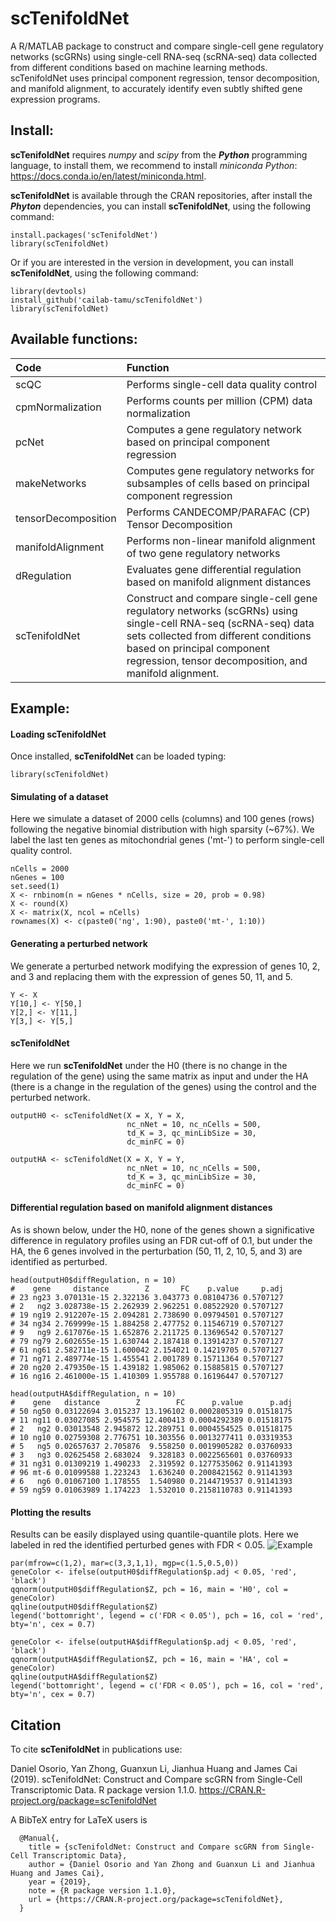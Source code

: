 scTenifoldNet
=============

A R/MATLAB package to construct and compare single-cell gene regulatory networks (scGRNs) using single-cell RNA-seq (scRNA-seq) data collected from different conditions based on machine learning methods. scTenifoldNet uses principal component regression, tensor decomposition, and manifold alignment, to accurately identify even subtly shifted gene expression programs.

Install:
-------
**scTenifoldNet** requires *numpy* and *scipy* from the ***Python*** programming language, to install them, we recommend to install *miniconda Python*: https://docs.conda.io/en/latest/miniconda.html.

**scTenifoldNet** is available through the CRAN repositories, after install the ***Phyton*** dependencies, you can install **scTenifoldNet**, using the following command:
```{R}
install.packages('scTenifoldNet')
library(scTenifoldNet)
```
Or if you are interested in the version in development, you can install **scTenifoldNet**, using the following command:
```{R}
library(devtools)
install_github('cailab-tamu/scTenifoldNet')
library(scTenifoldNet)
```

Available functions:
--------------------

|Code| Function |
|:-|:-|
|scQC|Performs single-cell data quality control|
|cpmNormalization|Performs counts per million (CPM) data normalization|
|pcNet|Computes a gene regulatory network based on principal component regression|
|makeNetworks|Computes gene regulatory networks for subsamples of cells based on principal component regression|
|tensorDecomposition|Performs CANDECOMP/PARAFAC (CP) Tensor Decomposition|
|manifoldAlignment|Performs non-linear manifold alignment of two gene regulatory networks|
|dRegulation|Evaluates gene differential regulation based on manifold alignment distances|
|scTenifoldNet|Construct and compare single-cell gene regulatory networks (scGRNs) using single-cell RNA-seq (scRNA-seq) data sets collected from different conditions based on principal component regression, tensor decomposition, and manifold alignment.|

Example:
--------
#### Loading scTenifoldNet
Once installed, **scTenifoldNet** can be loaded typing:
```{r}
library(scTenifoldNet)
```

#### Simulating of a dataset 
Here we simulate a dataset of 2000 cells (columns) and 100 genes (rows) following the negative binomial distribution with high sparsity (~67%). We label the last ten genes as mitochondrial genes ('mt-') to perform single-cell quality control.
```{r}
nCells = 2000
nGenes = 100
set.seed(1)
X <- rnbinom(n = nGenes * nCells, size = 20, prob = 0.98)
X <- round(X)
X <- matrix(X, ncol = nCells)
rownames(X) <- c(paste0('ng', 1:90), paste0('mt-', 1:10))
```

#### Generating a perturbed network 
We generate a perturbed network modifying the expression of genes 10, 2, and 3 and replacing them with the expression of genes 50, 11, and 5.
```{r}
Y <- X
Y[10,] <- Y[50,]
Y[2,] <- Y[11,]
Y[3,] <- Y[5,]
```
#### scTenifoldNet
Here we run **scTenifoldNet** under the H0 (there is no change in the regulation of the gene) using the same matrix as input and under the HA (there is a change in the regulation of the genes) using the control and the perturbed network.
```{r}
outputH0 <- scTenifoldNet(X = X, Y = X,
                          nc_nNet = 10, nc_nCells = 500,
                          td_K = 3, qc_minLibSize = 30,
                          dc_minFC = 0)

outputHA <- scTenifoldNet(X = X, Y = Y,
                          nc_nNet = 10, nc_nCells = 500,
                          td_K = 3, qc_minLibSize = 30,
                          dc_minFC = 0)
```
#### Differential regulation based on manifold alignment distances
As is shown below, under the H0, none of the genes shown a significative difference in regulatory profiles using an FDR cut-off of 0.1, but under the HA, the 6 genes involved in the perturbation (50, 11, 2, 10, 5, and 3) are identified as perturbed.
```
head(outputH0$diffRegulation, n = 10)
#    gene     distance        Z       FC    p.value     p.adj
# 23 ng23 3.070131e-15 2.322136 3.043773 0.08104736 0.5707127
# 2   ng2 3.028738e-15 2.262939 2.962251 0.08522920 0.5707127
# 19 ng19 2.912207e-15 2.094281 2.738690 0.09794501 0.5707127
# 34 ng34 2.769999e-15 1.884258 2.477752 0.11546719 0.5707127
# 9   ng9 2.617076e-15 1.652876 2.211725 0.13696542 0.5707127
# 79 ng79 2.602655e-15 1.630744 2.187418 0.13914237 0.5707127
# 61 ng61 2.582711e-15 1.600042 2.154021 0.14219705 0.5707127
# 71 ng71 2.489774e-15 1.455541 2.001789 0.15711364 0.5707127
# 20 ng20 2.479350e-15 1.439182 1.985062 0.15885815 0.5707127
# 16 ng16 2.461000e-15 1.410309 1.955788 0.16196447 0.5707127

head(outputHA$diffRegulation, n = 10)
#    gene   distance        Z        FC      p.value      p.adj
# 50 ng50 0.03122694 3.015237 13.196102 0.0002805319 0.01518175
# 11 ng11 0.03027085 2.954575 12.400413 0.0004292389 0.01518175
# 2   ng2 0.03013548 2.945872 12.289751 0.0004554525 0.01518175
# 10 ng10 0.02759308 2.776751 10.303556 0.0013277411 0.03319353
# 5   ng5 0.02657637 2.705876  9.558250 0.0019905282 0.03760933
# 3   ng3 0.02625458 2.683024  9.328183 0.0022565601 0.03760933
# 31 ng31 0.01309219 1.490233  2.319592 0.1277535062 0.91141393
# 96 mt-6 0.01099588 1.223243  1.636240 0.2008421562 0.91141393
# 6   ng6 0.01067100 1.178555  1.540980 0.2144719537 0.91141393
# 59 ng59 0.01063989 1.174223  1.532010 0.2158110783 0.91141393
```

#### Plotting the results
Results can be easily displayed using quantile-quantile plots. Here we labeled in red the identified perturbed genes with FDR < 0.05.
![Example](https://raw.githubusercontent.com/cailab-tamu/scTenifoldNet/master/inst/readmeExample.png)
```{r}
par(mfrow=c(1,2), mar=c(3,3,1,1), mgp=c(1.5,0.5,0))
geneColor <- ifelse(outputH0$diffRegulation$p.adj < 0.05, 'red', 'black')
qqnorm(outputH0$diffRegulation$Z, pch = 16, main = 'H0', col = geneColor)
qqline(outputH0$diffRegulation$Z)
legend('bottomright', legend = c('FDR < 0.05'), pch = 16, col = 'red', bty='n', cex = 0.7)

geneColor <- ifelse(outputHA$diffRegulation$p.adj < 0.05, 'red', 'black')
qqnorm(outputHA$diffRegulation$Z, pch = 16, main = 'HA', col = geneColor)
qqline(outputHA$diffRegulation$Z)
legend('bottomright', legend = c('FDR < 0.05'), pch = 16, col = 'red', bty='n', cex = 0.7)
```

Citation
--------
To cite **scTenifoldNet** in publications use:

  Daniel Osorio, Yan Zhong, Guanxun Li, Jianhua Huang and James Cai (2019). scTenifoldNet: Construct and Compare scGRN from Single-Cell Transcriptomic Data. R package version 1.1.0.
  https://CRAN.R-project.org/package=scTenifoldNet

A BibTeX entry for LaTeX users is
```
  @Manual{,
    title = {scTenifoldNet: Construct and Compare scGRN from Single-Cell Transcriptomic Data},
    author = {Daniel Osorio and Yan Zhong and Guanxun Li and Jianhua Huang and James Cai},
    year = {2019},
    note = {R package version 1.1.0},
    url = {https://CRAN.R-project.org/package=scTenifoldNet},
  }
  ```
